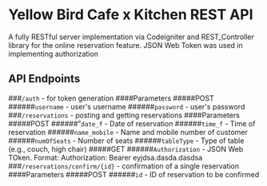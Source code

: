 # Yellow Bird Cafe x Kitchen REST API
A fully RESTful server implementation via Codeigniter and REST_Controller library for the online reservation feature. JSON Web Token was used in implementing authorization

## API Endpoints
###`/auth` - for token generation
####Parameters
#####POST
######`username` - user's username
######`password` - user's password
###`/reservations` - posting and getting reservations
####Parameters
#####POST
######"`date_f` - Date of reservation
######`time_f` - Time of reservation
######`name_mobile` - Name and mobile number of customer
######`numOfSeats` - Number of seats
######`tableType` - Type of table (e.g., couch, high chair)
#####GET
######`Authorization` - JSON Web TOken. Format: Authorization: Bearer eyjdsa.dasda.dasdsa
###`/reservations/confirm/{id}` - confirmation of a single reservation
####Parameters
#####POST
######`id` - ID of reservation to be confirmed
